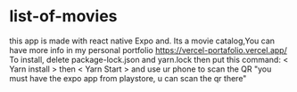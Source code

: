 # list-of-movies
this app is made with react native Expo and. Its a movie catalog,You can have more info in my personal portfolio https://vercel-portafolio.vercel.app/
To install, delete package-lock.json and yarn.lock then put this command: < Yarn install >
then < Yarn Start > and use ur phone to scan the QR "you must have the expo app from playstore, u can scan the qr there"
